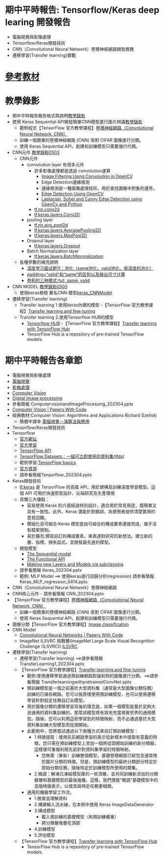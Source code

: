 # 期中平時報告: Tensorflow/Keras deep learing 開發報告 
- 電腦視覺與影像處理
- Tensorflow/Keras開發技術
- CNN（Convolutional Neural Network）卷積神經網路開發實務
- 遷移學習(Transfer learning)實戰

# [參考教材](../../cource/ComputerVision_AND_CNN/)

# 教學錄影
- 期中平時報告報告格式與說明[教學錄影](https://youtu.be/KacP9CxSnAA)
- 使用 Keras Sequential API開發簡單CNN模型進行圖片辨識[教學錄影](https://youtu.be/D4ek3x0NFK8)
  - 範例程式【TensorFlow 官方教學課程】[卷積神經網路（Convolutional Neural Network, CNN）](https://www.tensorflow.org/tutorials/images/cnn)
  - 訓練一個簡單的卷積神經網路 (CNN) 來對 CIFAR 圖像進行分類。
  - 使用 Keras Sequential API，創建和訓練模型只需要幾行代碼。 
- CNN元件 [教學錄影0503](https://youtu.be/Cs-d7vAvNVE)
  - CNN元件
    - convolution layer  有很多元件 
      - 許多影像處理都是透過 convolution運算 
        - [Image Filtering Using Convolution in OpenCV](https://learnopencv.com/image-filtering-using-convolution-in-opencv/)
        - Edge Detection邊緣檢測
        - 邊緣檢測是一種圖像處理技術，用於查找圖像中對象的邊界。
        - [Edge Detection Using OpenCV](https://learnopencv.com/edge-detection-using-opencv/)
        - [Laplacian, Sobel and Canny Edge Detection using OpenCv and Python]()
      - [tf.nn.conv2d](https://www.tensorflow.org/api_docs/python/tf/nn/conv2d)
      - [tf.keras.layers.Conv2D](https://www.tensorflow.org/api_docs/python/tf/keras/layers/Conv2D) 
    - pooling layer
      - [tf.nn.avg_pool2d](https://www.tensorflow.org/api_docs/python/tf/nn/avg_pool2d)
      - [tf.keras.layers.AveragePooling2D](https://www.tensorflow.org/api_docs/python/tf/keras/layers/AveragePooling2D) 
      - [tf.keras.layers.MaxPool2D](https://www.tensorflow.org/api_docs/python/tf/keras/layers/MaxPool2D)
    - Dropout layer
      - [tf.keras.layers.Dropout](https://www.tensorflow.org/api_docs/python/tf/keras/layers/Dropout) 
    - Batch Normalization layer
      - [tf.keras.layers.BatchNormalization](https://www.tensorflow.org/api_docs/python/tf/keras/layers/BatchNormalization)
  - 各種參數的補充說明
    - [深度学习面试题11：池化（same池化、valid池化、带深度的池化）](https://www.cnblogs.com/itmorn/p/11179956.html) 
    - [padding=“valid“和“same“的区别以及输出尺寸计算](https://blog.csdn.net/ruyingcai666666/article/details/108175318)
    - [卷积的三种模式:full, same, valid](https://www.cnblogs.com/sddai/p/10512784.html)
- CNN MODEL [教學錄影0503](https://youtu.be/Eb7G1kqnbuw)
  - 使用keras檢視 著名CNN 模型[keras_CNNModel](./keras_CNNModel.md) 
- 遷移學習(Transfer learning)  
  - Transfer learning 1.使用keras內建的模型
    -【TensorFlow 官方教學課程】[Transfer learning and fine-tuning](https://www.tensorflow.org/tutorials/images/transfer_learning) 
  - Transfer learning 2.使用Tensorflow HUB的模型
    - [Tensorflow HUB](https://tfhub.dev/)
    -【TensorFlow 官方教學課程】[Transfer learning with TensorFlow Hub](https://www.tensorflow.org/tutorials/images/transfer_learning_with_hub)
    - TensorFlow Hub is a repository of pre-trained TensorFlow models. 
# 期中平時報告各章節
 - 電腦視覺與影像處理
  - [電腦視覺](https://zh.wikipedia.org/zh-tw/%E8%AE%A1%E7%AE%97%E6%9C%BA%E8%A7%86%E8%A7%89) 
  - [影像處理](https://zh.wikipedia.org/zh-tw/%E5%9B%BE%E5%83%8F%E5%A4%84%E7%90%86)
  - [Computer Vision](https://en.wikipedia.org/wiki/Computer_vision)
  - [Digital image processing](https://en.wikipedia.org/wiki/Digital_image_processing)
  - 參看簡報 ComputervisionandImageProcessing_202304.pptx
  - [Computer Vision | Papers With Code](https://paperswithcode.com/area/computer-vision)
  - 經典教材:Computer Vision: Algorithms and Applications  Richard Szeliski
    - 簡體中譯本 [電腦視覺－演算法與應用 ](https://www.tenlong.com.tw/products/9787302269151?list_name=srh)
- Tensorflow/Keras開發技術
- Tensorflow
  - [官方網址](https://www.tensorflow.org/?hl=zh-tw) 
  - [官方學習](https://www.tensorflow.org/learn?hl=zh-tw)
  - [TensorFlow API](https://www.tensorflow.org/versions) 
  - [TensorFlow Datasets：一組可立即使用的資料集(tfds)](https://www.tensorflow.org/datasets?hl=zh-tw)
  - 範例學習:[TensorFlow basics](https://www.tensorflow.org/guide/basics) 
  - [官方資源](https://www.tensorflow.org/resources/models-datasets?hl=zh-tw)
  - 請參看簡報Tensorflow_202304.pptx
- Keras開發技術
  - [tf.keras](https://www.tensorflow.org/guide/keras?hl=zh-tw) 是 TensorFlow 的高階 API，用於建構及訓練深度學習模型。這個 API 可用於快速原型設計、尖端研究及生產環境
  - 具備三大優點：
    - 容易使用:Keras 的介面經過特別設計，適合用於常見用途，既簡單又具有一致性。此外，Keras 還能針對錯誤，為使用者提供清楚實用的意見回饋。
    - 模組化且可組合:Keras 模型是由可組合的構成要素連接而成，幾乎沒有框架限制。
    - 易於擴充:撰寫自訂的構成要素，來表達對研究的新想法。建立新的層、指標、損失函式，並開發最先進的模型。
  - 開發模型
    - [The Sequential model](https://www.tensorflow.org/guide/keras/sequential_model)
    - [The Functional API](https://www.tensorflow.org/guide/keras/sequential_model)
    - [Making new Layers and Models via subclassing](https://www.tensorflow.org/guide/keras/custom_layers_and_models)
  - 請參看簡報 Keras_202304.pptx
  - 範例: MLP Model ==> 使用keras進行回歸分析(regression) 請參看簡報 Keras_MLP_regression_0414.pptx
- CNN（Convolutional Neural Network）卷積神經網路
- CNN核心元件  - 請參看簡報  CNN_202304.pptx
- 【TensorFlow 官方教學課程】[卷積神經網路（Convolutional Neural Network, CNN）](https://www.tensorflow.org/tutorials/images/cnn)
  - 訓練一個簡單的卷積神經網路 (CNN) 來對 CIFAR 圖像進行分類。
  - 使用 Keras Sequential API，創建和訓練模型只需要幾行代碼。 
- 圖像分類【TensorFlow 官方教學課程】[Image classification](https://www.tensorflow.org/tutorials/images/classification)
- CNN Model
  - [Convolutional Neural Networks | Papers With Code](https://paperswithcode.com/methods/category/convolutional-neural-networks)
  -  ImageNet ILSVRC 挑戰賽(ImageNet Large Scale Visual Recognition Challenge (ILSVRC)) [ILSVRC](https://www.image-net.org/challenges/LSVRC/)
- 遷移學習(Transfer learning)
  - 遷移學習(Transfer learning) ==>請參看簡報 TransferLearning1_202304.pptx
  - 【TensorFlow 官方教學課程】[Transfer learning and fine-tuning](https://www.tensorflow.org/tutorials/images/transfer_learning) 
    - 範例:使用遷移學習通過預訓練網路對貓和狗的圖像進行分類。==>請參看簡報  TransferlearningwithpretrainedConvNet.pptx 
    - 預訓練模型是一個之前基於大型資料集（通常是大型圖像分類任務）訓練的已保存網路。您可以按原樣使用預訓練模型，也可以使用遷移學習針對給定任務自訂此模型。
    - 用於圖像分類的遷移學習背後的理念是，如果一個模型是基於足夠大且通用的資料集訓練的，那麼該模型將有效地充當視覺世界的通用模型。隨後，您可以利用這些學習到的特徵映射，而不必通過基於大型資料集訓練大型模型而從頭開始。
    - 此範例中，您將嘗試通過以下兩種方式來自訂預訓練模型：
      - 1.特徵提取：使用先前網路學習的表示從新樣本中提取有意義的特徵。您只需在預訓練模型上添加一個將從頭開始訓練的新分類器，這樣便可重複利用先前針對資料集學習的特徵映射。
        - 您無需（重新）訓練整個模型。基礎卷積網路已經包含通常用於圖片分類的特徵。但是，預訓練模型的最終分類部分特定於原始分類任務，隨後特定於訓練模型所使用的類集。
      - 2.微調：解凍已凍結模型庫的一些頂層，並共同訓練新添加的分類器層和基礎模型的最後幾層。這樣，我們便能“微調”基礎模型中的高階特徵表示，以使其與特定任務更相關。
    - 通用的機器學習工作流。
      - 1.檢查並理解資料
      - 2.構建輸入流水線，在本例中使用 Keras ImageDataGenerator
      - 3.構成模型
        - 載入預訓練的基礎模型（和預訓練權重）
        - 將分類層堆疊在頂部
      - 4.訓練模型
      - 5.評估模型
  - 【TensorFlow 官方教學課程】[Transfer learning with TensorFlow Hub](https://www.tensorflow.org/tutorials/images/transfer_learning_with_hub)
    - TensorFlow Hub is a repository of pre-trained TensorFlow models. 
